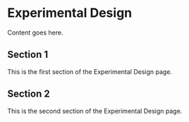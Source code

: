 # Experimental Design

Content goes here.

## Section 1

This is the first section of the Experimental Design page.

## Section 2

This is the second section of the Experimental Design page.

